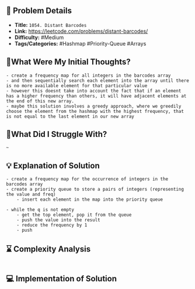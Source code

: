 ## 📝 Problem Details

- **Title:** `1054. Distant Barcodes`
- **Link:** https://leetcode.com/problems/distant-barcodes/
- **Difficulty:** #Medium 
- **Tags/Categories:** #Hashmap #Priority-Queue #Arrays

## 💭What Were My Initial Thoughts?

```
- create a frequency map for all integers in the barcodes array 
- and then sequentially search each element into the array until there is no more available element for that particular value
- however this doesnt take into account the fact that if an element has a higher frequency than others, it will have adjacent elements at the end of this new array. 
- maybe this solution involves a greedy approach, where we greedily choose the element from the hashmap with the highest frequency, that is not equal to the last element in our new array
```

## 🤔What Did I Struggle With?

```
~
```

## 💡 Explanation of Solution

```
- create a frequency map for the occurrence of integers in the barcodes array
- create a priority queue to store a pairs of integers (representing the value and freq)
	- insert each element in the map into the priority queue

- while the q is not empty
	- get the top element, pop it from the queue
	- push the value into the result 
	- reduce the frequency by 1
	- push 
```

## ⌛ Complexity Analysis

```

```

## 💻 Implementation of Solution

```cpp

```